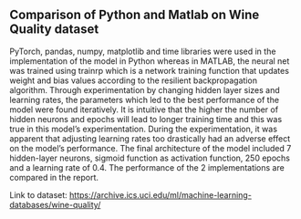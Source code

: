 ## Comparison of Python and Matlab on Wine Quality dataset

PyTorch, pandas, numpy, matplotlib and time libraries were used in the implementation of the model in Python whereas in
MATLAB, the neural net was trained using trainrp which is a network training function that updates weight and bias values
according to the resilient backpropagation algorithm. Through experimentation by changing hidden layer sizes and learning rates,
the parameters which led to the best performance of the model were found iteratively. It is intuitive that the higher the number of
hidden neurons and epochs will lead to longer training time and this was true in this model’s experimentation. During the
experimentation, it was apparent that adjusting learning rates too drastically had an adverse effect on the model’s performance.
The final architecture of the model included 7 hidden-layer neurons, sigmoid function as activation function, 250 epochs and a
learning rate of 0.4. The performance of the 2 implementations are compared in the report.

Link to dataset: https://archive.ics.uci.edu/ml/machine-learning-databases/wine-quality/
